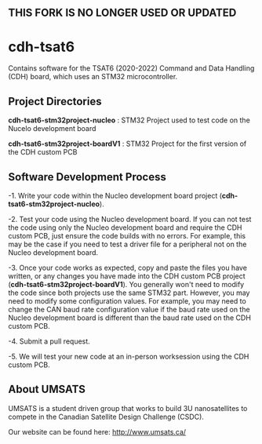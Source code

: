 ## THIS FORK IS NO LONGER USED OR UPDATED

# cdh-tsat6
Contains software for the TSAT6 (2020-2022) Command and Data Handling (CDH) board, which uses an STM32 microcontroller.

## Project Directories
**cdh-tsat6-stm32project-nucleo** : STM32 Project used to test code on the Nucelo development board

**cdh-tsat6-stm32project-boardV1** : STM32 Project for the first version of the CDH custom PCB

## Software Development Process
-1. Write your code within the Nucleo development board project (**cdh-tsat6-stm32project-nucleo**).

-2. Test your code using the Nucleo development board. If you can not test the code using only the Nucleo development board and require the CDH custom PCB, just ensure the code builds with no errors. For example, this may be the case if you need to test a driver file for a peripheral not on the Nucleo development board.

-3. Once your code works as expected, copy and paste the files you have written, or any changes you have made into the CDH custom PCB project (**cdh-tsat6-stm32project-boardV1**). You generally won't need to modify the code since both projects use the same STM32 part. However, you may need to modify some configuration values. For example, you may need to change the CAN baud rate configuration value if the baud rate used on the Nucleo development board is different than the baud rate used on the CDH custom PCB. 

-4. Submit a pull request.

-5. We will test your new code at an in-person worksession using the CDH custom PCB.

## About UMSATS
UMSATS is a student driven group that works to build 3U nanosatellites to compete in the Canadian Satellite Design Challenge (CSDC).

Our website can be found here: http://www.umsats.ca/
